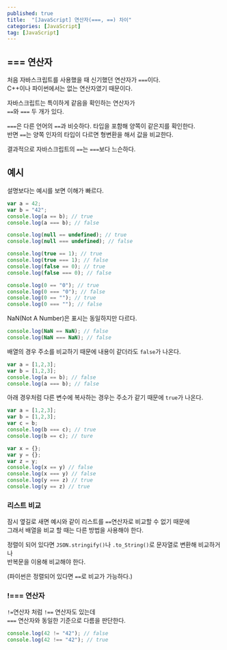 ```yaml
---
published: true
title:  "[JavaScript] 연산자(===, ==) 차이"
categories: [JavaScript]
tag: [JavaScript]
---
```


## === 연산자

처음 자바스크립트를 사용했을 때 신기했던 연산자가 ```===```이다.  
C++이나 파이썬에서는 없는 연산자였기 때문이다.  

자바스크립트는 특이하게 같음을 확인하는 연산자가   
```==```와 ```===``` 두 개가 있다.  

```===```은 다른 언어의 ```==```과 비슷하다. 타입을 포함해 양쪽이 같은지를 확인한다.  
반면 ```==```는 양쪽 인자의 타입이 다르면 형변환을 해서 값을 비교한다.  

결과적으로 자바스크립트의 ```==```는 ```===```보다 느슨하다.  

## 예시

설명보다는 예시를 보면 이해가 빠르다.  
```js
var a = 42; 
var b = "42"; 
console.log(a == b); // true 
console.log(a === b); // false 

console.log(null == undefined); // true 
console.log(null === undefined); // false 

console.log(true == 1); // true 
console.log(true === 1); // false 
console.log(false == 0); // true 
console.log(false === 0); // false 

console.log(0 == "0"); // true 
console.log(0 === "0"); // false 
console.log(0 == ""); // true 
console.log(0 === ""); // false  
```

NaN(Not A Number)은 표시는 동일하지만 다르다.  
```js
console.log(NaN == NaN); // false 
console.log(NaN === NaN); // false 
```

배열의 경우 주소를 비교하기 때문에 내용이 같더라도 ```false```가 나온다.  
```js
var a = [1,2,3]; 
var b = [1,2,3]; 
console.log(a == b); // false 
console.log(a === b); // false 
```

아래 경우처럼 다른 변수에 복사하는 경우는 주소가 같기 때문에 ```true```가 나온다. 
```js
var a = [1,2,3]; 
var b = [1,2,3]; 
var c = b; 
console.log(b === c); // true 
console.log(b == c); // ture

var x = {}; 
var y = {}; 
var z = y; 
console.log(x == y) // false 
console.log(x === y) // false 
console.log(y === z) // true 
console.log(y == z) // true 
```

### 리스트 비교

잠시 옆길로 새면 예시와 같이 리스트를 ```==```연산자로 비교할 수 없기 때문에  
그래서 배열을 비교 할 때는 다른 방법을 사용해야 한다.  

정렬이 되어 있다면 ```JSON.stringify()```나 ```.to_String()```로 문자열로 변환해 비교하거나  
반복문을 이용해 비교해야 한다.  

(파이썬은 정렬되어 있다면 ```==```로 비교가 가능하다.)

### !=== 연산자  

```!=```연산자 처럼 ```!==``` 연산자도 있는데  
```===``` 연산자와 동일한 기준으로 다름을 판단한다.  

```js
console.log(42 != "42"); // false
console.log(42 !== "42"); // true
```